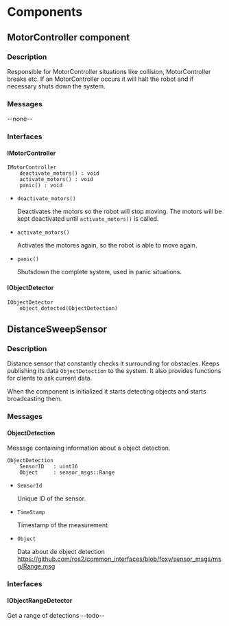 # Components

## MotorController component

### Description

Responsible for MotorController situations like collision, MotorController breaks
etc. If an MotorController occurs it will halt the robot and if necessary
shuts down the system.

### Messages

--none--

### Interfaces

#### IMotorController

    IMotorController
        deactivate_motors() : void
        activate_motors() : void
        panic() : void

-   `deactivate_motors()`

    Deactivates the motors so the robot will stop moving. The motors
    will be kept deactivated until `activate_motors()` is called.

-   `activate_motors()`

    Activates the motores again, so the robot is able to move again.

-   `panic()`

    Shutsdown the complete system, used in panic situations.

#### IObjectDetector

    IObjectDetector
        object_detected(ObjectDetection)

## DistanceSweepSensor

### Description

Distance sensor that constantly checks it surrounding for obstacles.
Keeps publishing its data `ObjectDetection` to the system. It also
provides functions for clients to ask current data.

When the component is initialized it starts detecting objects and starts
broadcasting them.

### Messages

#### ObjectDetection

Message containing information about a object detection.

    ObjectDetection
        SensorID   : uint16
        Object     : sensor_msgs::Range

-   `SensorId`

    Unique ID of the sensor.

-   `TimeStamp`

    Timestamp of the measurement

-   `Object`

    Data about de object detection
    <https://github.com/ros2/common_interfaces/blob/foxy/sensor_msgs/msg/Range.msg>

### Interfaces

#### IObjectRangeDetector

Get a range of detections --todo--
